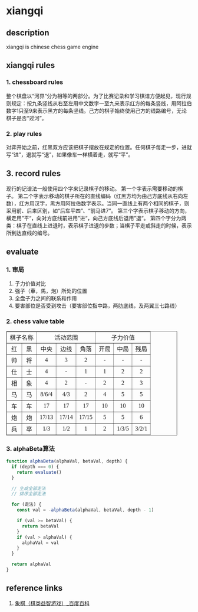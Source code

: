 # xiangqi

## description

xiangqi is chinese chess game engine

## xiangqi rules

### 1. chessboard rules
整个棋盘以“河界”分为相等的两部分。为了比赛记录和学习棋谱方便起见，现行规则规定：按九条竖线从右至左用中文数字一至九来表示红方的每条竖线，用阿拉伯数字1只至9来表示黑方的每条竖线。己方的棋子始终使用己方的线路编号，无论棋子是否“过河”。

### 2. play rules
对弈开始之前，红黑双方应该把棋子摆放在规定的位置。任何棋子每走一步，进就写“进”，退就写“退”，如果像车一样横着走，就写“平”。

## 3. record rules
现行的记谱法一般使用四个字来记录棋子的移动。
第一个字表示需要移动的棋子。
第二个字表示移动的棋子所在的直线编码（红黑方均为由己方底线从右向左数），红方用汉字，黑方用阿拉伯数字表示。当同一直线上有两个相同的棋子，则采用前、后来区别，如“后车平四”、“前马进7”。
第三个字表示棋子移动的方向，横走用”平“，向对方底线前进用”进“，向己方底线后退用”退“。
第四个字分为两类：棋子在直线上进退时，表示棋子进退的步数；当棋子平走或斜走的时候，表示所到达直线的编号。

## evaluate

### 1. 审局
1. 子力价值对比
2. 强子（車，馬，炮）所处的位置
3. 全盘子力之间的联系和作用
4. 要害部位是否受到攻击（要害部位指中路，两肋底线，及两翼三七路线）

### 2. chess value table

<table border="1" style="width: 464px;">
  <tbody>
    <tr>
      <td colspan="2" align="center">棋子名称</td>
      <td colspan="3" align="center">活动范围</td>
      <td colspan="3" align="center">子力价值</td>
    </tr>
    <tr>
      <td align="center">红</td>
      <td align="center">黑</td>
      <td align="center">中央</td>
      <td align="center">边线</td>
      <td align="center">角落</td>
      <td align="center">开局</td>
      <td align="center">中局</td>
      <td align="center">残局</td>
    </tr>
    <tr>
      <td align="center">帅</td>
      <td align="center">将</td>
      <td align="center">
        <font face="Times New Roman">4</font>
      </td>
      <td align="center">
        <font face="Times New Roman">3</font>
      </td>
      <td align="center">
        <font face="Times New Roman">2</font>
      </td>
      <td align="center">
        <font face="Times New Roman">-</font>
      </td>
      <td align="center">
        <font face="Times New Roman">-</font>
      </td>
      <td align="center">
        <font face="Times New Roman">-</font>
      </td>
    </tr>
    <tr>
      <td align="center">仕</td>
      <td align="center">士</td>
      <td align="center">
        <font face="Times New Roman">4</font>
      </td>
      <td align="center">
        <font face="Times New Roman">-</font>
      </td>
      <td align="center">
        <font face="Times New Roman">1</font>
      </td>
      <td align="center">
        <font face="Times New Roman">1</font>
      </td>
      <td align="center">
        <font face="Times New Roman">2</font>
      </td>
      <td align="center">
        <font face="Times New Roman">2</font>
      </td>
    </tr>
    <tr>
      <td align="center">相</td>
      <td align="center">象</td>
      <td align="center">
        <font face="Times New Roman">4</font>
      </td>
      <td align="center">
        <font face="Times New Roman">2</font>
      </td>
      <td align="center">
        <font face="Times New Roman">-</font>
      </td>
      <td align="center">
        <font face="Times New Roman">2</font>
      </td>
      <td align="center">
        <font face="Times New Roman">2</font>
      </td>
      <td align="center">
        <font face="Times New Roman">3</font>
      </td>
    </tr>
    <tr>
      <td align="center">马</td>
      <td align="center">马</td>
      <td align="center">
        <font face="Times New Roman">8/6/4</font>
      </td>
      <td align="center">
        <font face="Times New Roman">4/3</font>
      </td>
      <td align="center">
        <font face="Times New Roman">2</font>
      </td>
      <td align="center">
        <font face="Times New Roman">4</font>
      </td>
      <td align="center">
        <font face="Times New Roman">5</font>
      </td>
      <td align="center">
        <font face="Times New Roman">5</font>
      </td>
    </tr>
    <tr>
      <td align="center">车</td>
      <td align="center">车</td>
      <td align="center">
        <font face="Times New Roman">17</font>
      </td>
      <td align="center">
        <font face="Times New Roman">17</font>
      </td>
      <td align="center">
        <font face="Times New Roman">17</font>
      </td>
      <td align="center">
        <font face="Times New Roman">10</font>
      </td>
      <td align="center">
        <font face="Times New Roman">10</font>
      </td>
      <td align="center">
        <font face="Times New Roman">10</font>
      </td>
    </tr>
    <tr>
      <td align="center">炮</td>
      <td align="center">炮</td>
      <td align="center">
        <font face="Times New Roman">17/13</font>
      </td>
      <td align="center">
        <font face="Times New Roman">17/14</font>
      </td>
      <td align="center">
        <font face="Times New Roman">17/15</font>
      </td>
      <td align="center">
        <font face="Times New Roman">5</font>
      </td>
      <td align="center">
        <font face="Times New Roman">5</font>
      </td>
      <td align="center">
        <font face="Times New Roman">6</font>
      </td>
    </tr>
    <tr>
      <td align="center">兵</td>
      <td align="center">卒</td>
      <td align="center">
        <font face="Times New Roman">1/3</font>
      </td>
      <td align="center">
        <font face="Times New Roman">1/2</font>
      </td>
      <td align="center">
        <font face="Times New Roman">1</font>
      </td>
      <td align="center">
        <font face="Times New Roman">2</font>
      </td>
      <td align="center">
        <font face="Times New Roman">1/3/5</font>
      </td>
      <td align="center">
        <font face="Times New Roman">3/2/1</font>
      </td>
    </tr>
  </tbody>
</table>

### 3. alphaBeta算法

```javascript
function alphaBeta(alphaVal, betaVal, depth) {
  if (depth === 0) {
    return evaluate()
  }

  // 生成全部走法
  // 排序全部走法

  for (走法) {
    const val = -alphaBeta(alphaVal, betaVal, depth - 1)

    if (val >= betaVal) {
      return betaVal
    }
    if (val > alphaVal) {
      alphaVal = val
    }
  }

  return alphaVal
}
```

## reference links
1. [象棋（棋类益智游戏）_百度百科](https://baike.baidu.com/item/%E8%B1%A1%E6%A3%8B/30665?fr=aladdin)
